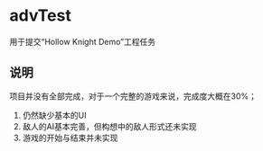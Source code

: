 # advTest
用于提交“Hollow Knight Demo”工程任务

## 说明
项目并没有全部完成，对于一个完整的游戏来说，完成度大概在30%；
1. 仍然缺少基本的UI
2. 敌人的AI基本完善，但构想中的敌人形式还未实现
3. 游戏的开始与结束并未实现
